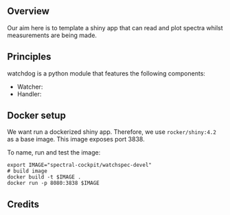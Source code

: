 ## Overview

Our aim here is to template a shiny app that can read and plot spectra whilst
measurements are being made.

## Principles

watchdog is a python module that features the following components:

- Watcher:
- Handler:

## Docker setup

We want run a dockerized shiny app. Therefore, we use `rocker/shiny:4.2` as
a base image. This image exposes port 3838.

To name, run and test the image:

```
export IMAGE="spectral-cockpit/watchspec-devel"
# build image
docker build -t $IMAGE .
docker run -p 8080:3838 $IMAGE
```

## Credits


